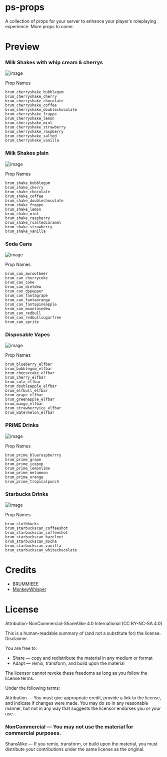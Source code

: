 # ps-props
A collection of props for your server to enhance your player's roleplaying experience. More props to come. 

# Preview
### Milk Shakes with whip cream & cherrys
![image](https://user-images.githubusercontent.com/82112471/222577596-e7252e81-c8ac-42b3-97dc-cbd86782eb98.png)

Prop Names
```
brum_cherryshake_bubblegum
brum_cherryshake_cherry
brum_cherryshake_chocolate
brum_cherryshake_coffee
brum_cherryshake_doublechocolate
brum_cherryshake_frappe
brum_cherryshake_lemon
brum_cherryshake_mint
brum_cherryshake_strawberry
brum_cherryshake_raspberry
brum_cherryshake_salted
brum_cherryshake_vanilla
```

### Milk Shakes plain
![image](https://user-images.githubusercontent.com/82112471/222577551-0147f2ea-1aeb-426d-b564-10bcfe381a4d.png)

Prop Names
```
brum_shake_bubblegum
brum_shake_cherry
brum_shake_chocolate
brum_shake_coffee
brum_shake_doublechocolate
brum_shake_frappe
brum_shake_lemon
brum_shake_mint
brum_shake_raspberry
brum_shake_rsaltedcaramel
brum_shake_strawberry
brum_shake_vanilla
```

### Soda Cans
![image](https://user-images.githubusercontent.com/82112471/222779565-d4f770c1-1dd1-4a56-b068-9d77a7287495.png)

Prop Names
```
brum_can_awrootbeer
brum_can_cherrycoke
brum_can_coke
brum_can_dietdew
brum_can_dppepper
brum_can_fantagrape
brum_can_fantaorange
brum_can_fantapineapple
brum_can_mountaindew
brum_can_redbull
brum_can_redbullsugarfree
brum_can_sprite
```

### Disposable Vapes
![image](https://user-images.githubusercontent.com/82112471/222779499-fe65bc37-c9ce-422a-b048-42848a168390.png)

Prop Names
```
brum_blueberry_elfbar
brum_bubblegum_elfbar
brum_cheesecake_elfbar
brum_cherry_elfbar
brum_cola_elfbar
brum_doubleapple_elfbar
brum_elfbull_elfbar
brum_grape_elfbar
brum_greenapple_elfbar
brum_mango_elfbar
brum_strawberryice_elfbar
brum_watermelon_elfbar
```


### PRIME Drinks
![image](https://user-images.githubusercontent.com/82112471/222936894-47d91427-63ad-4798-a248-bc187b7a4d5a.png)

Prop Names
```
brum_prime_blueraspberrry
brum_prime_grape
brum_prime_icepop
brum_prime_lemonlime
brum_prime_metamoon
brum_prime_orange
brum_prime_tropicalpunch
```

### Starbucks Drinks
![image](https://user-images.githubusercontent.com/82112471/223490125-297ce631-ed30-4acd-9aff-448467e770c6.png)

Prop Names
```
brum_slothbucks
brum_starbuckscan_coffeeshot
brum_starbuckscan_coffeeshot
brum_starbuckscan_hazelnut
brum_starbuckscan_mocha
brum_starbuckscan_vanilla
brum_starbuckscan_whitechocolate
```

# Credits
* BRUMMIEEE
* [MonkeyWhisper](https://github.com/MonkeyWhisper)

# License

Attribution-NonCommercial-ShareAlike 4.0 International (CC BY-NC-SA 4.0)

This is a human-readable summary of (and not a substitute for) the license. Disclaimer.

You are free to:

* Share — copy and redistribute the material in any medium or format
* Adapt — remix, transform, and build upon the material

The licensor cannot revoke these freedoms as long as you follow the license terms.

Under the following terms:

Attribution — You must give appropriate credit, provide a link to the license, and indicate if changes were made. You may do so in any reasonable manner, but not in any way that suggests the licensor endorses you or your use.

### NonCommercial — You may not use the material for commercial purposes.

ShareAlike — If you remix, transform, or build upon the material, you must distribute your contributions under the same license as the original.

